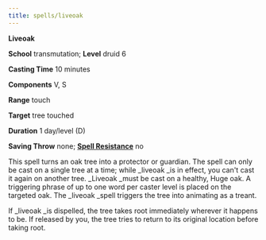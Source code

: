 ```yaml
---
title: spells/liveoak
---
```

 **Liveoak**

**School** transmutation; **Level** druid 6

**Casting Time** 10 minutes

**Components** V, S

**Range** touch

**Target** tree touched

**Duration** 1 day/level (D)

**Saving Throw** none; **[Spell Resistance](../glossary.md#_spell-resistance)** no

This spell turns an oak tree into a protector or guardian. The spell can only be cast on a single tree at a time; while _liveoak _is in effect, you can't cast it again on another tree. _Liveoak _must be cast on a healthy, Huge oak. A triggering phrase of up to one word per caster level is placed on the targeted oak. The _liveoak _spell triggers the tree into animating as a treant.

If _liveoak _is dispelled, the tree takes root immediately wherever it happens to be. If released by you, the tree tries to return to its original location before taking root.

